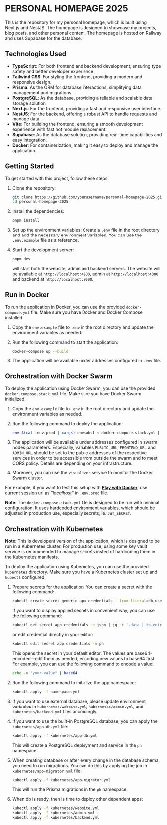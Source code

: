 # PERSONAL HOMEPAGE 2025

This is the repository for my personal homepage, which is built using Next.js and NestJS.
The homepage is designed to showcase my projects, blog posts, and other personal content.
The homepage is hosted on Railway and uses Supabase for the database.

## Technologies Used

- **TypeScript**: For both frontend and backend development, ensuring type safety and better developer experience.
- **Tailwind CSS**: For styling the frontend, providing a modern and responsive design.
- **Prisma**: As the ORM for database interactions, simplifying data management and migrations.
- **PostgreSQL**: As the database, providing a reliable and scalable data storage solution
- **Next.js**: For the frontend, providing a fast and responsive user interface.
- **NestJS**: For the backend, offering a robust API to handle requests and manage data.
- **Vite**: For building the frontend, ensuring a smooth development experience with fast hot module replacement.
- **Supabase**: As the database solution, providing real-time capabilities and easy integration.
- **Docker**: For containerization, making it easy to deploy and manage the application.

## Getting Started

To get started with this project, follow these steps:

1. Clone the repository:

   ```bash
   git clone https://github.com/yourusername/personal-homepage-2025.git
   cd personal-homepage-2025
   ```

2. Install the dependencies:

   ```bash
   pnpm install
   ```

3. Set up the environment variables:
   Create a `.env` file in the root directory and add the necessary environment variables. You can use the `.env.example` file as a reference.

4. Start the development server:
   ```bash
   pnpm dev
   ```
   will start both the website, admin and backend servers. The website will be available at `http://localhost:4200`, admin at `http://localhost:4300` and backend at `http://localhost:5000`.

## Run in Docker

To run the application in Docker, you can use the provided `docker-compose.yml` file. Make sure you have Docker and Docker Compose installed.

1. Copy the `env.example` file to `.env` in the root directory and update the environment variables as needed.

2. Run the following command to start the application:

   ```bash
   docker-compose up --build
   ```

3. The application will be available under addresses configured in `.env` file.

## Orchestration with Docker Swarm

To deploy the application using Docker Swarm, you can use the provided `docker.compose.stack.yml` file. Make sure you have Docker Swarm initialized.

1. Copy the `env.example` file to `.env` in the root directory and update the environment variables as needed.

2. Run the following command to deploy the application:

   ```bash
   env $(cat .env.prod | xargs) envsubst < docker-compose.stack.yml | docker stack deploy -c - --detach=true ph

   ```

3. The application will be available under addresses configured in swarm nodes parameters. Especially, variables `PUBLIC_URL`, `FRONTEND_URL` and `ADMIN_URL` should be set to the public addresses of the respective services in order to be accessible from outside the swarm and to meet CORS policy. Details are depending on your infrastructure.

4. Moreover, you can use the `visualizer` service to monitor the Docker Swarm cluster.

For example, if you want to test this setup with **[Play with Docker](https://labs.play-with-docker.com/)**, use current session url as _"localhost"_ in `.env.prod` file.

**Note**: The `docker.compose.stack.yml` file is designed to be run with minimal configuration. It uses hardcoded environment variables, which should be adjusted in production use, especially secrets, ie. `JWT_SECRET`.

## Orchestration with Kubernetes

**Note**: This is developent version of the application, which is designed to be run in a Kubernetes cluster. For production use, using some key vault service is recommended to manage secrets insted of hardcoding them in the Kubernetes manifests.

To deploy the application using Kubernetes, you can use the provided `kubernetes` directory. Make sure you have a Kubernetes cluster set up and `kubectl` configured.

1. Prepare secrets for the application. You can create a secret with the following command:

   ```bash
   kubectl create secret generic app-credentials --from-literal=db_username=[your-postgres-username] --from-literal=db_password=[your-postgres-password] --from-literal=db_url=postgresql://[your-postgres-username]:[your-postgres-password]@app-db.ph.svc.cluster.local:5432/postgres?schema=public
   ```

   If you want to display applied secrets in convenient way, you can use the following command:

   ```bash
   kubectl get secret app-credentials -o json | jq -r '.data | to_entries[] | "\(.key): \(.value | @base64d)"'
   ```

   or edit credential directly in your editor:

   ```bash
   kubectl edit secret app-credentials -n ph
   ```

   This opens the secret in your default editor. The values are base64-encoded—edit them as needed, encoding new values to base64 first. For example, you can use the following command to encode a value:

   ```bash
   echo -n "your-value" | base64
   ```

2. Run the following command to initialize the app namespace:

   ```bash
   kubectl apply -f namespace.yml
   ```

3. If you want to use external database, please update environment variables in `kubernetes/website.yml`, `kubernetes/admin.yml`, and `kubernetes/backend.yml` files accordingly.

4. If you want to use the built-in PostgreSQL database, you can apply the `kubernetes/app-db.yml` file:

   ```bash
   kubectl apply -f kubernetes/app-db.yml
   ```

   This will create a PostgreSQL deployment and service in the `ph` namespace.

5. When creating database or after every change in the database schema, you need to run migrations. You can do this by applying the job in `kubernetes/app-migrator.yml` file:

   ```bash
   kubectl apply -f kubernetes/app-migrator.yml
   ```

   This will run the Prisma migrations in the `ph` namespace.

6. When db is ready, then is time to deploy other dependent apps:

   ```bash
   kubectl apply -f kubernetes/website.yml
   kubectl apply -f kubernetes/admin.yml
   kubectl apply -f kubernetes/backend.yml
   ```
